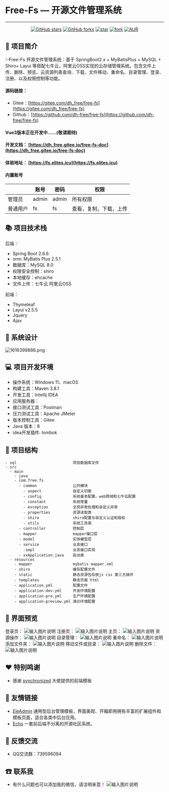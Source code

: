 # Free-Fs — 开源文件管理系统

---


<div align="center">

[![GitHub stars](https://img.shields.io/github/stars/dh-free/free-fs?logo=github)](https://github.com/dh-free/free-fs/stargazers)
[![GitHub forks](https://img.shields.io/github/forks/dh-free/free-fs?logo=github)](https://github.com/dh-free/free-fs/network)
[![star](https://gitee.com/dh_free/free-fs/badge/star.svg?theme=dark)](https://gitee.com/dh_free/free-fs/stargazers)
[![fork](https://gitee.com/dh_free/free-fs/badge/fork.svg?theme=dark)](https://gitee.com/dh_free/free-fs/members)
[![AUR](https://img.shields.io/badge/license-Apache%20License%202.0-blue.svg)](https://gitee.com/dh_free/free-fs/blob/master/LICENSE)
</div>

##  📖 项目简介
✨Free-Fs 开源文件管理系统：基于 SpringBoot2.x + MyBatisPlus + MySQL + Shiro+ Layui 等搭配七牛云，阿里云OSS实现的云存储管理系统。包含文件上传、删除、预览、云资源列表查询、下载、文件移动、重命名、目录管理、登录、注册、以及权限控制等功能。

#### 源码链接：

- Gitee：[https://gitee.com/dh_free/free-fs](https://gitee.com/dh_free/free-fs)
- Github：[https://github.com/dh-free/free-fs](https://github.com/dh-free/free-fs)
#### Vue3版本正在开发中......(敬请期待)
#### 开发文档： [https://dh_free.gitee.io/free-fs-doc](https://dh_free.gitee.io/free-fs-doc)

#### 体验地址： [https://fs.elites.icu](https://fs.elites.icu)

#### 内置账号

|     |   账号  |   密码|   权限  |
|---  |--- | --- | --- |
|  管理员   |  admin   |  admin   | 所有权限  |
|  普通用户   |  fs|  fs   | 查看，复制，下载，上传 |

## 📚 项目技术栈

后端：

- Spring Boot 2.6.6
- orm: MyBatis Plus 2.5.1
- 数据库：MySQL 8.0
- 权限安全控制：shiro
- 本地缓存：ehcache
- 文件上传：七牛云 阿里云OSS

前端：

- Thymeleaf
- Layui v2.5.5
- Jquery
- Ajax

## 🛶 系统设计
![](https://dh_free.gitee.io/images/img/1616399886.png "1616399886.png")

##  💻 项目开发环境
- 操作系统：Windows 11、macOS
- 构建工具：Maven 3.8.1
- 开发工具：Intellij IDEA
- 应用服务器：
- 接口测试工具：Postman
- 压力测试工具：Apache JMeter
- 版本控制工具：Gitee
- Java 版本：8
- idea开发插件: lombok

##  📁 项目结构
```
- sql                         项目数据库文件
- src
  - main
    - java
    - com.free.fs
      - common                公共模块
        - aspect              自定义切面
        - config              系统基本配置，web跨域和七牛云配置
        - constant            系统常量
        - exception           全局异常处理和自定义异常
        - properties          资源读取类
        - shiro               shiro配置与自定义认证和授权
        - utils               系统工具类
      - controller            控制层
      - mapper                mapper接口层
      - model                 实体模型层
      - service               业务接口
        -impl                 业务接口实现
      - xxApplication.java    启动类
  - resources
    - mapper                  mybatis mapper.xml
    - shiro                   缓存配置文件
    - static                  静态资源包存放js css 第三方插件
    - templates               静态页面 html
    - application.yml         配置文件
    - application-dev.yml     开发环境配置
    - application-pro.yml     生产环境配置
    - application-preview.yml 演示环境配置

```
##  👀 界面预览
登录页：
![输入图片说明](https://images.gitee.com/uploads/images/2021/0317/141545_ecc0619a_4951941.png "login.png")
注册页：
![输入图片说明](https://images.gitee.com/uploads/images/2021/0317/141609_07de32bf_4951941.png "reg.png")
主页：
![输入图片说明](https://images.gitee.com/uploads/images/2021/0317/141739_a327df31_4951941.png "index.png")
资源操作：
![输入图片说明](https://images.gitee.com/uploads/images/2021/0317/141814_39f4030f_4951941.png "view.png")
目录管理：
![输入图片说明](https://images.gitee.com/uploads/images/2021/0317/141837_3d08629c_4951941.png "dir.png")
重命名：
![输入图片说明](https://images.gitee.com/uploads/images/2021/0317/141853_e968e4a5_4951941.png "rename.png")
添加文件夹：
![输入图片说明](https://images.gitee.com/uploads/images/2021/0317/141910_c98bcc58_4951941.png "addFalod.png")
移动文件或目录：
![输入图片说明](https://images.gitee.com/uploads/images/2021/0317/141929_f5dc52ec_4951941.png "move.png")
删除文件：
![输入图片说明](https://images.gitee.com/uploads/images/2021/0317/141941_f77cd13e_4951941.png "delete.png")

##  ❤ 特别鸣谢
- 感谢 [synchronized](https://eleadmin.com/) 大佬提供的前端模板

##  🔗 友情链接
- [EleAdmin](https://eleadmin.com/) 通用型后台管理模板，界面美观、开箱即用拥有丰富的扩展组件和模板页面，适合各类中后台应用。
- [Echo](https://gitee.com/veal98/Echo) 一套前后端不分离的开源社区系统。

##  📧 反馈交流
- QQ交流群：739596094

##  ☎ 联系我
- 有什么问题也可以添加我的微信，请注明来意！
![输入图片说明](https://images.gitee.com/uploads/images/2021/0317/145547_114a3b71_4951941.jpeg "wechat.jpg")

